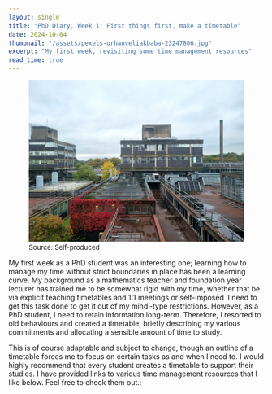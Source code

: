 ```yaml
---
layout: single
title: "PhD Diary, Week 1: First things first, make a timetable"
date: 2024-10-04
thumbnail: "/assets/pexels-orhanveliakbaba-23247806.jpg"
excerpt: "My first week, revisiting some time management resources"
read_time: true
---
```


<script src="https://polyfill.io/v3/polyfill.min.js?features=es6"></script>
<script id="MathJax-script" async src="https://cdn.jsdelivr.net/npm/mathjax@3/es5/tex-mml-chtml.js"></script>
<script type="text/javascript" async
  src="https://cdnjs.cloudflare.com/ajax/libs/mathjax/2.7.7/MathJax.js?config=TeX-MML-AM_CHTML">
</script>
<figure>
  <img src="/assets/phd_office_view.jpg" alt="The view from the PhD office in Tower A at Brunel" title="The view from the PhD office in Tower A at Brunel" style="width=100%;">
  <figcaption style="font-size: small;">Source: Self-produced </figcaption>
</figure>
My first week as a PhD student was an interesting one; learning how to manage my time without strict boundaries in place has been a learning curve. My background as a mathematics teacher and foundation year lecturer has trained me to be somewhat rigid with my time, whether that be via explicit teaching timetables and 1:1 meetings or self-imposed ‘I need to get this task done to get it out of my mind’-type restrictions. However, as a PhD student, I need to retain information long-term. Therefore, I resorted to old behaviours and created a timetable, briefly describing my various commitments and allocating a sensible amount of time to study.


This is of course adaptable and subject to change, though an outline of a timetable forces me to focus on certain tasks as and when I need to. I would highly recommend that every student creates a timetable to support their studies. I have provided links to various time management resources that I like below. Feel free to check them out.:


